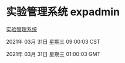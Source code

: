 # 实验管理系统 expadmin
[实验管理系统](http://:56808/expadmin-782313d2-e1b1-4ea7-932e-3a55e6a1a4d0/)

2021年 03月 31日 星期三 09:00:03 CST

2021年 03月 31日 星期三 01:00:03 GMT
